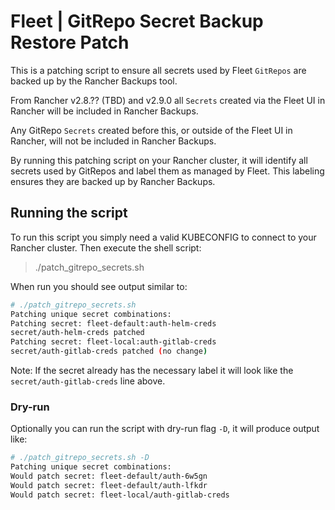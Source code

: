 # Fleet | GitRepo Secret Backup Restore Patch

This is a patching script to ensure all secrets used by Fleet `GitRepos` are backed up by the Rancher Backups tool.

From Rancher v2.8.?? (TBD) and v2.9.0 all `Secrets` created via the Fleet UI in Rancher will be included in Rancher Backups.

Any GitRepo `Secrets` created before this, or outside of the Fleet UI in Rancher, will not be included in Rancher Backups.

By running this patching script on your Rancher cluster, it will identify all secrets used by GitRepos and label them as managed by Fleet. This labeling ensures they are backed up by Rancher Backups.

## Running the script
To run this script you simply need a valid KUBECONFIG to connect to your Rancher cluster. Then execute the shell script:
> ./patch_gitrepo_secrets.sh

When run you should see output similar to:

```bash
# ./patch_gitrepo_secrets.sh
Patching unique secret combinations:
Patching secret: fleet-default:auth-helm-creds
secret/auth-helm-creds patched
Patching secret: fleet-local:auth-gitlab-creds
secret/auth-gitlab-creds patched (no change)
```

Note: If the secret already has the necessary label it will look like the `secret/auth-gitlab-creds` line above.

### Dry-run
Optionally you can run the script with dry-run flag `-D`, it will produce output like:
```bash
# ./patch_gitrepo_secrets.sh -D
Patching unique secret combinations:
Would patch secret: fleet-default/auth-6w5gn
Would patch secret: fleet-default/auth-lfkdr
Would patch secret: fleet-local/auth-gitlab-creds
```